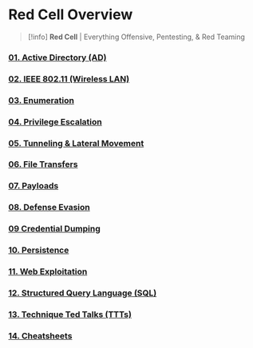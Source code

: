 # Red Cell Overview

>[!info]
> **Red Cell** | Everything Offensive, Pentesting, & Red Teaming
### [01. Active Directory (AD)](./01.%20Active%20Directory%20(AD)/index.md)

### [02. IEEE 802.11 (Wireless LAN)](./02.%20IEEE%20802.11%20(Wireless%20LAN)/index.md)

### [03. Enumeration](./03.%20Enumeration/index.md)

### [04. Privilege Escalation](./04.%20Privilege%20Escalation/index.md)

### [05. Tunneling & Lateral Movement](./05.%20Tunneling%20&%20Lateral%20Movement/index.md)

### [06. File Transfers](./06.%20File%20Transfers/index.md)

### [07. Payloads](./07.%20Payloads/index.md)

### [08. Defense Evasion](./08.%20Defense%20Evasion/index.md)

### [09 Credential Dumping](./09.%20Credential%20Dumping/index.md)

### [10. Persistence](./10.%20Persistence/index.md)

### [11. Web Exploitation](./11.%20Web%20Exploitation/index.md)

### [12. Structured Query Language (SQL)](./12.%20Structured%20Query%20Language%20(SQL)/index.md)

### [13. Technique Ted Talks (TTTs)](./13.%20Technique%20Ted%20Talks%20(TTTs)/index.md)

### [14. Cheatsheets](./14.%20Cheatsheets/index.md)
